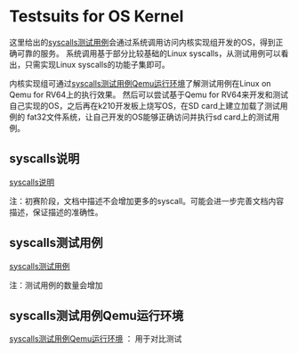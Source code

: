 # Testsuits for OS Kernel

这里给出的[syscalls测试用例](riscv-syscalls-testing/)会通过系统调用访问内核实现组开发的OS，得到正确可靠的服务。
系统调用基于部分比较基础的Linux syscalls，从测试用例可以看出，只需实现Linux syscalls的功能子集即可。

内核实现组可通过[syscalls测试用例Qemu运行环境](riscv-linux-rootfs)了解测试用例在Linux on Qemu for RV64上的执行效果。
然后可以尝试基于Qemu for RV64来开发和测试自己实现的OS，之后再在k210开发板上烧写OS，在SD card上建立加载了测试用例的
fat32文件系统，让自己开发的OS能够正确访问并执行sd card上的测试用例。

## syscalls说明
[syscalls说明](oscomp_syscalls.md)

注：初赛阶段，文档中描述不会增加更多的syscall。可能会进一步完善文档内容描述，保证描述的准确性。

## syscalls测试用例
[syscalls测试用例](riscv-syscalls-testing/)

注：测试用例的数量会增加

## syscalls测试用例Qemu运行环境
[syscalls测试用例Qemu运行环境](riscv-linux-rootfs) ： 用于对比测试



